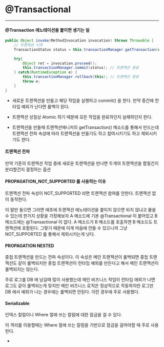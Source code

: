# @Transactional 

****

#### @Transaction 에노테이션을 붙이면 생기는 일 

```java
public Object invoke(MethodInvocation invocation) throws Throwable {
    // 트랜잭션 시작 
    TransactionStatus status = this.transactionManager.getTransaction(new DefaultTransactionDefinition()); 
    
    try{
        Object ret = invocation.proceed(); 
        this.transactionManager.commit(status); // 트랜잭션 종료  
    } catch(RuntimeException e) {
        this.transactionManager.rollback(this); // 트랜잭션 종료  
        throw e; 
    }
}
```

- 새로운 트랜잭션을 만들고 해당 작업을 실행하고 commit() 을 한다. 만약 중간에 런타임 예외가 난다면 롤백이 된다.

- 트랜잭션 성질상 Atomic 하기 때문에 모든 작업을 완료하던지 실패하던지 한다. 

- 트랜잭션을 만들때 트랜잭션매니저의 getTransaction() 메소드를 통해서 만드는데 트랜잭션 전파 속성에 따라 트랜잭션을 만들기도 하고 참여시키기도 하고 제외시키기도 한다. 
 
#### 트랜잭션 전파

만약 기존의 트랜잭션 작업 중에 새로운 트랜잭션을 만나면 두개의 트랜잭션을 합칠건지 분리할건지 결정하는 옵션 

#### PROPAGATION_NOT_SUPPORTED 를 사용하는 이유 

트랜잭션 전파 속성이 NOT_SUPPORTED 라면 트랜잭션 참여를 안한다. 트랜잭션 없이 동작한다. 

이 말만 들으면 그러면 애초에 트랜잭션 에노테이션을 붙이지 않으면 되지 않냐고 물을 수 있는데 한가지 상황을 가정해보자 A 메소드에 기본 @Transactional 이 붙어있고
B 메소드에는 @Transactional 이 없다. A 메소드가 B 메소드를 호출하면 B 메소드도 트랜잭션에 포함된다. 그렇기 때문에 이게 마음에 안들 수 있으니까 그냥 NOT_SUPPORTED 를 통해서 제외시키는게 낫다. 


#### PROPAGATION NESTED 

중첩 트랜잭션을 만드는 전파 속성이다. 이 속성은 메인 트랜잭션이 롤백되면 중첩 트랜잭션도 같이 롤백되지만 중첩 트랜잭션이 런타임 예외를 만든다고 해서 메인 트랜잭션이 롤백되지는 않는다.

주로 로그를 DB 에 남길때 많이 사용했는데 메인 비즈니스 작업이 런타임 에외가 나면 로그도 같이 롤백되는게 맞지만 메인 비즈니스 로직은 정상적으로 작동하지만 로그만 DB 에서 예외가 나는 경우에는 롤백되면 안된다.
이런 경우에 주로 사용했다. 
  
#### Serializable

인덱스 칼럼이나 Where 절애 쓰는 칼럼에 대한 잠금을 걸 수 있다.  

이 격리를 이용할때는 Where 절에 쓰는 칼럼을 기반으로 잠금을 걸어야할 때 주로 사용한다. 

- 